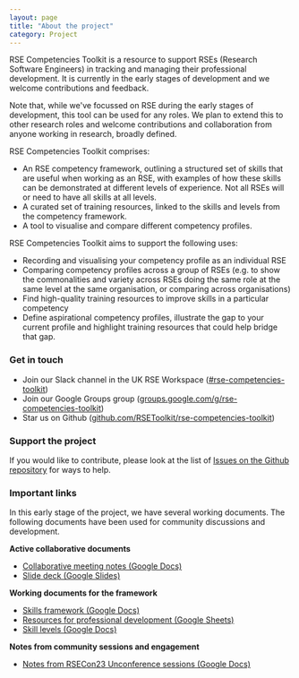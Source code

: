 ```yaml
---
layout: page
title: "About the project"
category: Project
---
```

RSE Competencies Toolkit is a resource to support RSEs (Research Software Engineers) in tracking and managing their professional development. It is currently in the early stages of development and we welcome contributions and feedback.

Note that, while we've focussed on RSE during the early stages of development, this tool can be used for any roles. We plan to extend this to other research roles and welcome contributions and collaboration from anyone working in research, broadly defined.

RSE Competencies Toolkit comprises:

* An RSE competency framework, outlining a structured set of skills that are useful when working as an RSE, with examples of how these skills can be demonstrated at different levels of experience. Not all RSEs will or need to have all skills at all levels.
* A curated set of training resources, linked to the skills and levels from the competency framework.
* A tool to visualise and compare different competency profiles.

RSE Competencies Toolkit aims to support the following uses:

* Recording and visualising your competency profile as an individual RSE
* Comparing competency profiles across a group of RSEs (e.g. to show the commonalities and variety across RSEs doing the same role at the same level at the same organisation, or comparing across organisations)
* Find high-quality training resources to improve skills in a particular competency
* Define aspirational competency profiles, illustrate the gap to your current profile and highlight training resources that could help bridge that gap.

### Get in touch

* Join our Slack channel in the UK RSE Workspace ([#rse-competencies-toolkit](https://ukrse.slack.com/archives/C05CY0YFWEL))
* Join our Google Groups group ([groups.google.com/g/rse-competencies-toolkit](https://groups.google.com/g/rse-competencies-toolkit))
* Star us on Github ([github.com/RSEToolkit/rse-competencies-toolkit](https://github.com/RSEToolkit/rse-competencies-toolkit/issues))

### Support the project

If you would like to contribute, please look at the list of [Issues on the Github repository](https://github.com/RSEToolkit/rse-competencies-toolkit/issues) for ways to help. 

### Important links 

In this early stage of the project, we have several working documents. The following documents have been used for community discussions and development.

**Active collaborative documents**
* [Collaborative meeting notes (Google Docs)](https://docs.google.com/document/d/1D1RhtnZ9CTTkSaornYE3l3I1JAqZfEWiiW8nADV9kEw/edit?usp=sharing)
* [Slide deck (Google Slides)](https://docs.google.com/presentation/d/10jG8FYFAyKD8FI_MNo9RTqFUHg4A9e5jB_iHpA_Ut3A/edit?usp=sharing)

**Working documents for the framework**
* [Skills framework (Google Docs)](https://docs.google.com/spreadsheets/d/1M8f9luJrc3w4rz4lD-cEpJUfi6qigh9PBk7Fm5sq_jQ/edit?usp=sharing)
* [Resources for professional development (Google Sheets)](https://docs.google.com/spreadsheets/d/1bHagH4hibAlPJ1inuaZMu-0tmNtjXoJeVPzGFwwWh0U/edit?usp=sharing)
* [Skill levels (Google Docs)](https://docs.google.com/document/d/1syrY4gyaAcNuONK0ANUiHgHcbJ3P9RoqSjy57AjUsuM/edit#heading=h.nlkwx70wrmf)

**Notes from community sessions and engagement**
* [Notes from RSECon23 Unconference sessions (Google Docs)](https://docs.google.com/document/d/1BTShiFZ7tYu5TcYa5xb5WGoxL_CD69qSVX_h1qrsuG8/edit?usp=sharing)
